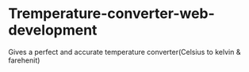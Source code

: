 # Tremperature-converter-web-development
Gives a perfect and accurate temperature converter(Celsius to kelvin &amp; farehenit)

